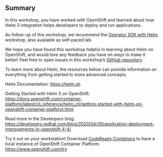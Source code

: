 ## Summary
In this workshop, you have worked with OpenShift and learned about how Helm 3 integration helps developers to deploy and run applications.

As follow-up of this workshop, we recommend the [Operator SDK with Helm](https://learn.openshift.com/operatorframework/helm-operator/) workshop, also available as self-paced lab.

We hope you have found this workshop helpful in learning about Helm on OpenShift, and would love any feedback you have on ways to make it better! Feel free to open issues in this workshop’s [GitHub repository](https://github.com/openshift-labs/learn-katacoda).

To learn more about Helm, the resources below can provide information on everything from getting started to more advanced concepts.

Helm Documentation: https://helm.sh

Getting Started with Helm 3 on OpenShift: https://docs.openshift.com/container-platform/latest/cli_reference/helm_cli/getting-started-with-helm-on-openshift-container-platform.html

Read more in the Developers blog:
https://developers.redhat.com/blog/2020/04/30/application-deployment-improvements-in-openshift-4-4/

Try it out on your workstation! Download [CodeReady Containers](https://developers.redhat.com/products/codeready-containers/overview) to have a local instance of OpenShift Container Platform: https://www.openshift.com/try
